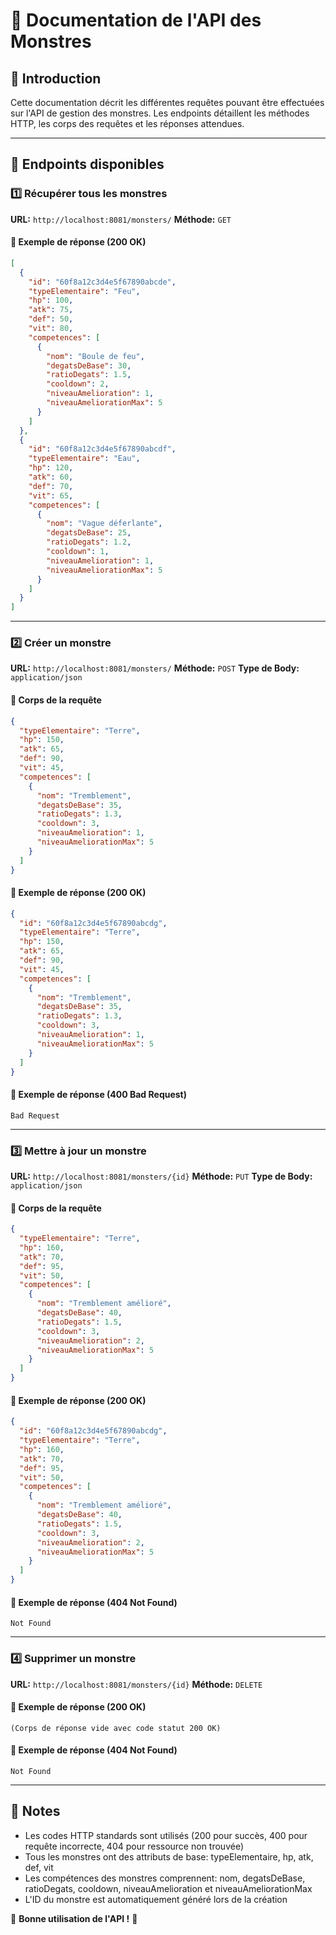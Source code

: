 # 📌 Documentation de l'API des Monstres

## 📢 Introduction
Cette documentation décrit les différentes requêtes pouvant être effectuées sur l'API de gestion des monstres. Les endpoints détaillent les méthodes HTTP, les corps des requêtes et les réponses attendues.

---

## 🚀 Endpoints disponibles

### 1️⃣ Récupérer tous les monstres
**URL:** `http://localhost:8081/monsters/`
**Méthode:** `GET`

#### 🔹 Exemple de réponse (200 OK)
```json
[
  {
    "id": "60f8a12c3d4e5f67890abcde",
    "typeElementaire": "Feu",
    "hp": 100,
    "atk": 75,
    "def": 50,
    "vit": 80,
    "competences": [
      {
        "nom": "Boule de feu",
        "degatsDeBase": 30,
        "ratioDegats": 1.5,
        "cooldown": 2,
        "niveauAmelioration": 1,
        "niveauAmeliorationMax": 5
      }
    ]
  },
  {
    "id": "60f8a12c3d4e5f67890abcdf",
    "typeElementaire": "Eau",
    "hp": 120,
    "atk": 60,
    "def": 70,
    "vit": 65,
    "competences": [
      {
        "nom": "Vague déferlante",
        "degatsDeBase": 25,
        "ratioDegats": 1.2,
        "cooldown": 1,
        "niveauAmelioration": 1,
        "niveauAmeliorationMax": 5
      }
    ]
  }
]
```

---

### 2️⃣ Créer un monstre
**URL:** `http://localhost:8081/monsters/`
**Méthode:** `POST`
**Type de Body:** `application/json`

#### 🔹 Corps de la requête
```json
{
  "typeElementaire": "Terre",
  "hp": 150,
  "atk": 65,
  "def": 90,
  "vit": 45,
  "competences": [
    {
      "nom": "Tremblement",
      "degatsDeBase": 35,
      "ratioDegats": 1.3,
      "cooldown": 3,
      "niveauAmelioration": 1,
      "niveauAmeliorationMax": 5
    }
  ]
}
```

#### 🔹 Exemple de réponse (200 OK)
```json
{
  "id": "60f8a12c3d4e5f67890abcdg",
  "typeElementaire": "Terre",
  "hp": 150,
  "atk": 65,
  "def": 90,
  "vit": 45,
  "competences": [
    {
      "nom": "Tremblement",
      "degatsDeBase": 35,
      "ratioDegats": 1.3,
      "cooldown": 3,
      "niveauAmelioration": 1,
      "niveauAmeliorationMax": 5
    }
  ]
}
```

#### 🔹 Exemple de réponse (400 Bad Request)
```
Bad Request
```

---

### 3️⃣ Mettre à jour un monstre
**URL:** `http://localhost:8081/monsters/{id}`
**Méthode:** `PUT`
**Type de Body:** `application/json`

#### 🔹 Corps de la requête
```json
{
  "typeElementaire": "Terre",
  "hp": 160,
  "atk": 70,
  "def": 95,
  "vit": 50,
  "competences": [
    {
      "nom": "Tremblement amélioré",
      "degatsDeBase": 40,
      "ratioDegats": 1.5,
      "cooldown": 3,
      "niveauAmelioration": 2,
      "niveauAmeliorationMax": 5
    }
  ]
}
```

#### 🔹 Exemple de réponse (200 OK)
```json
{
  "id": "60f8a12c3d4e5f67890abcdg",
  "typeElementaire": "Terre",
  "hp": 160,
  "atk": 70,
  "def": 95,
  "vit": 50,
  "competences": [
    {
      "nom": "Tremblement amélioré",
      "degatsDeBase": 40,
      "ratioDegats": 1.5,
      "cooldown": 3,
      "niveauAmelioration": 2,
      "niveauAmeliorationMax": 5
    }
  ]
}
```

#### 🔹 Exemple de réponse (404 Not Found)
```
Not Found
```

---

### 4️⃣ Supprimer un monstre
**URL:** `http://localhost:8081/monsters/{id}`
**Méthode:** `DELETE`

#### 🔹 Exemple de réponse (200 OK)
```
(Corps de réponse vide avec code statut 200 OK)
```

#### 🔹 Exemple de réponse (404 Not Found)
```
Not Found
```

---

## 📌 Notes
- Les codes HTTP standards sont utilisés (200 pour succès, 400 pour requête incorrecte, 404 pour ressource non trouvée)
- Tous les monstres ont des attributs de base: typeElementaire, hp, atk, def, vit
- Les compétences des monstres comprennent: nom, degatsDeBase, ratioDegats, cooldown, niveauAmelioration et niveauAmeliorationMax
- L'ID du monstre est automatiquement généré lors de la création

🚀 **Bonne utilisation de l'API !** 🎯